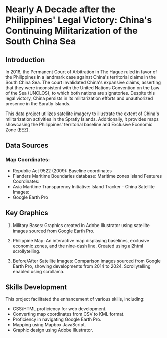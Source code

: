 # Nearly A Decade after the Philippines' Legal Victory: China's Continuing Militarization of the South China Sea
## Introduction
In 2016, the Permanent Court of Arbitration in The Hague ruled in favor of the Philippines in a landmark case against China's territorial claims in the South China Sea. The court invalidated China's expansive claims, asserting that they were inconsistent with the United Nations Convention on the Law of the Sea (UNCLOS), to which both nations are signatories. Despite this legal victory, China persists in its militarization efforts and unauthorized presence in the Spratly Islands.

This data project utilizes satellite imagery to illustrate the extent of China's militarization activities in the Spratly Islands. Additionally, it provides maps showcasing the Philippines' territorial baseline and Exclusive Economic Zone (EEZ).

## Data Sources
### Map Coordinates:
- Republic Act 9522 (2009): Baseline coordinates
- Flanders Maritime Boundaries database: Maritime zones
Island Features Coordinates:
- Asia Maritime Transparency Initiative: Island Tracker - China
Satellite Images:
- Google Earth Pro

## Key Graphics
1. Military Bases: Graphics created in Adobe Illustrator using satellite images sourced from Google Earth Pro.

2. Philippine Map: An interactive map displaying baselines, exclusive economic zones, and the nine-dash line. Created using ai2html scrollytelling.

3. Before/After Satellite Images: Comparison images sourced from Google Earth Pro, showing developments from 2014 to 2024. Scrollytelling enabled using scrollama.

## Skills Development
This project facilitated the enhancement of various skills, including:

- CSS/HTML proficiency for web development.
- Converting map coordinates from CSV to KML format.
- Proficiency in navigating Google Earth Pro.
- Mapping using Mapbox JavaScript.
- Graphic design using Adobe Illustrator.


 
